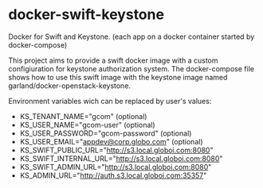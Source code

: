 # docker-swift-keystone
Docker for Swift and Keystone. (each app on a docker container started by docker-compose)

This project aims to provide a swift docker image with a custom configiuration for keystone authorization system.
The docker-compose file shows how to use this swift image with the keystone image named garland/docker-openstack-keystone.

Environment variables wich can be replaced by user's values:

- KS_TENANT_NAME="gcom" (optional)
- KS_USER_NAME="gcom-user" (optional)
- KS_USER_PASSWORD="gcom-password" (optional)
- KS_USER_EMAIL="appdev@corp.globo.com" (optional)
- KS_SWIFT_PUBLIC_URL="http://s3.local.globoi.com:8080"
- KS_SWIFT_INTERNAL_URL="http://s3.local.globoi.com:8080"
- KS_SWIFT_ADMIN_URL="http://s3.local.globoi.com:8080"
- KS_ADMIN_URL="http://auth.s3.local.globoi.com:35357"
